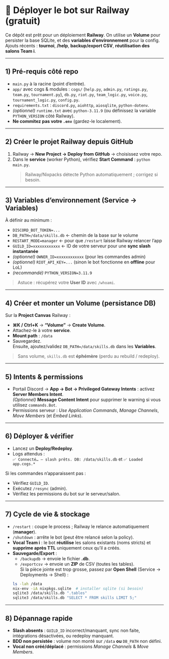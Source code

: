 # 🚂 Déployer le bot sur Railway (gratuit)

Ce dépôt est prêt pour un déploiement **Railway**. On utilise un **Volume** pour persister la base SQLite, et des **variables d’environnement** pour la config. Ajouts récents : **tournoi**, **/help**, **backup/export CSV**, **réutilisation des salons Team i**.

---

## 1) Pré-requis côté repo
- `main.py` à la racine (point d’entrée).
- `app/` avec cogs & modules : `cogs/` (`help.py`, `admin.py`, `ratings.py`, `team.py`, `tournament.py`), `db.py`, `riot.py`, `team_logic.py`, `voice.py`, `tournament_logic.py`, `config.py`.
- `requirements.txt` : `discord.py`, `aiohttp`, `aiosqlite`, `python-dotenv`.
- *(optionnel)* `runtime.txt` avec `python-3.11.9` (ou définissez la variable `PYTHON_VERSION` côté Railway).
- **Ne commitez pas votre `.env`** (gardez-le localement).

---

## 2) Créer le projet Railway depuis GitHub
1. Railway → **New Project → Deploy from GitHub** → choisissez votre repo.
2. Dans le **service** (worker Python), vérifiez **Start Command** : `python main.py`.  
   > Railway/Nixpacks détecte Python automatiquement ; corrigez si besoin.

---

## 3) Variables d’environnement (Service → Variables)
À définir au minimum :
- `DISCORD_BOT_TOKEN=...`
- `DB_PATH=/data/skills.db` ← chemin de la base sur le volume
- `RESTART_MODE=manager` ← pour que `/restart` laisse Railway relancer l’app
- `GUILD_ID=xxxxxxxxxxxx` ← ID de votre serveur pour une **sync slash instantanée**
- *(optionnel)* `OWNER_ID=xxxxxxxxxxxx` (pour les commandes admin)
- *(optionnel)* `RIOT_API_KEY=...` (sinon le bot fonctionne en **offline** pour LoL)
- *(recommandé)* `PYTHON_VERSION=3.11.9`

> Astuce : récupérez votre **User ID** avec `/whoami`.

---

## 4) Créer et monter un **Volume** (persistance DB)
Sur la **Project Canvas** Railway :  
- **⌘K / Ctrl+K** → **“Volume”** → **Create Volume**.  
- Attachez-le à votre **service**.  
- **Mount path** : `/data`  
- Sauvegardez.  
Ensuite, ajoutez/validez `DB_PATH=/data/skills.db` dans les **Variables**.

> Sans volume, `skills.db` est **éphémère** (perdu au rebuild / redeploy).

---

## 5) Intents & permissions
- Portail Discord → **App → Bot → Privileged Gateway Intents** : activez **Server Members Intent**.  
  *(Optionnel)* **Message Content Intent** pour supprimer le warning si vous utilisez `commands.Bot`.
- Permissions serveur : *Use Application Commands*, *Manage Channels*, *Move Members* (et *Embed Links*).

---

## 6) Déployer & vérifier
- Lancez un **Deploy/Redeploy**.
- Logs attendus :  
  `✅ Connecté… — slash prêts. DB: /data/skills.db` et `✅ Loaded app.cogs.*`

Si les commandes n’apparaissent pas :  
- Vérifiez `GUILD_ID`.  
- Exécutez `/resync` (admin).  
- Vérifiez les permissions du bot sur le serveur/salon.

---

## 7) Cycle de vie & stockage
- `/restart` : coupe le process ; Railway le relance automatiquement (**manager**).
- `/shutdown` : arrête le bot (peut être relancé selon la policy).
- **Vocal Team i** : le bot **réutilise** les salons existants (noms stricts) et **supprime après TTL** uniquement ceux qu’il a créés.
- **Sauvegarde/Export** :  
  - `/backupdb` → envoie le fichier **.db**.  
  - `/exportcsv` → envoie un **ZIP** de CSV (toutes les tables).  
  Si la pièce jointe est trop grosse, passez par **Open Shell** (Service → Deployments → Shell) :
  ```bash
  ls -lah /data
  nix-env -iA nixpkgs.sqlite  # installer sqlite (si besoin)
  sqlite3 /data/skills.db ".tables"
  sqlite3 /data/skills.db "SELECT * FROM skills LIMIT 5;"
  ```

---

## 8) Dépannage rapide
- **Slash absents** : `GUILD_ID` incorrect/manquant, sync non faite, intégrations désactivées, ou redeploy manquant.
- **BDD non persistée** : volume non monté sur `/data` **ou** `DB_PATH` non défini.
- **Vocal non créé/déplacé** : permissions *Manage Channels* & *Move Members*.
